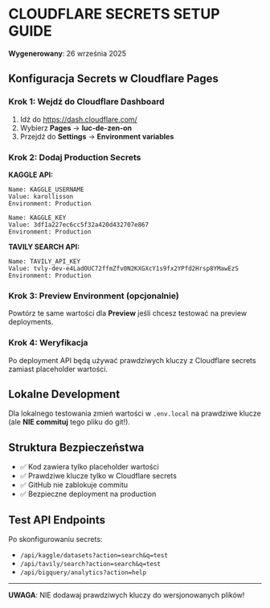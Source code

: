 # CLOUDFLARE SECRETS SETUP GUIDE
**Wygenerowany**: 26 września 2025

## Konfiguracja Secrets w Cloudflare Pages

### Krok 1: Wejdź do Cloudflare Dashboard
1. Idź do https://dash.cloudflare.com/
2. Wybierz **Pages** → **luc-de-zen-on**
3. Przejdź do **Settings** → **Environment variables**

### Krok 2: Dodaj Production Secrets

**KAGGLE API:**
```
Name: KAGGLE_USERNAME
Value: karollisson
Environment: Production
```

```
Name: KAGGLE_KEY  
Value: 3df1a227ec6cc5f32a420d432707e867
Environment: Production
```

**TAVILY SEARCH API:**
```
Name: TAVILY_API_KEY
Value: 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
Environment: Production
```

### Krok 3: Preview Environment (opcjonalnie)
Powtórz te same wartości dla **Preview** jeśli chcesz testować na preview deployments.

### Krok 4: Weryfikacja
Po deployment API będą używać prawdziwych kluczy z Cloudflare secrets zamiast placeholder wartości.

## Lokalne Development
Dla lokalnego testowania zmień wartości w `.env.local` na prawdziwe klucze (ale **NIE commituj** tego pliku do git!).

## Struktura Bezpieczeństwa
- ✅ Kod zawiera tylko placeholder wartości
- ✅ Prawdziwe klucze tylko w Cloudflare secrets  
- ✅ GitHub nie zablokuje commitu
- ✅ Bezpieczne deployment na production

## Test API Endpoints
Po skonfigurowaniu secrets:
- `/api/kaggle/datasets?action=search&q=test`
- `/api/tavily/search?action=search&q=test`
- `/api/bigquery/analytics?action=help`

---
**UWAGA**: NIE dodawaj prawdziwych kluczy do wersjonowanych plików!